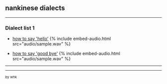 ## nankinese dialects

---

### Dialect list 1

- [how to say 'hello'](/#)
{% include embed-audio.html src="audio/sample.wav" %}


- [how to say 'good bye'](/#)
{% include embed-audio.html src="audio/sample.wav" %}

---

 

---
<p style="font-size:11px">by whk</p>

